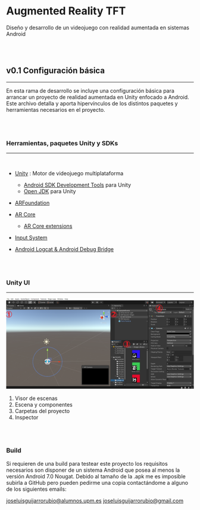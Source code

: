 # Augmented Reality TFT

Diseño y desarrollo de un videojuego con realidad aumentada en sistemas Android

<br/>
<br/>

<!-- SHOULD I INCLUDE INPUT MANAGER INFO? SCREENSHOT IN DOC -->
 ## v0.1 Configuración básica   
 ---

En esta rama de desarrollo se incluye una configuración básica para arrancar un proyecto de realidad aumentada en Unity enfocado a Android. Este archivo detalla y aporta hipervínculos de los distintos paquetes y herramientas necesarios en el proyecto.

<br/>
<br/>

### Herramientas, paquetes Unity y SDKs
---
<br/>

- [Unity](https://unity3d.com/es/get-unity/download) : Motor de videojuego multiplataforma
    - [Android SDK Development Tools](https://docs.unity3d.com/560/Documentation/Manual/android-sdksetup.html) para Unity
    - [Open JDK](https://docs.unity3d.com/Manual/android-sdksetup.html#:~:text=Customizing%20the%20Android%20SDK%20%26%20NDK%20Tools%20and%20OpenJDK%20installation) para Unity


- [ARFoundation](https://docs.unity3d.com/Packages/com.unity.xr.arfoundation@4.2/manual/index.html)  
- [AR Core](https://developers.google.com/ar/develop/unity-arf/features)
    - [AR Core extensions](https://developers.google.com/ar/develop/unity-arf/getting-started-extensions)
- [Input System](https://docs.unity3d.com/Packages/com.unity.inputsystem@1.0/manual/QuickStartGuide.html)
- [Android Logcat & Android Debug Bridge](https://developer.android.com/studio/command-line/adb?hl=es-419)

<br/>
<br/>

### Unity UI
---

![Unity UI image](/Assets/gitImages/UnityUI.png "Unity UI Imagen")

1. Visor de escenas
2. Escena y componentes
3. Carpetas del proyecto
4. Inspector

<br/>
<br/>

### Build

Si requieren de una build para testear este proyecto los requisitos necesarios son disponer de un sistema Android que posea al menos la versión Android 7.0 Nougat. Debido al tamaño de la .apk me es imposible subirla a GitHub pero pueden pedirme una copia contactándome a alguno de los siguientes emails:

joseluisguijarrorubio@alumnos.upm.es
joseluisguijarrorubio@gmail.com

